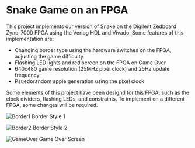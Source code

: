 # Snake Game on an FPGA

This project implements our version of Snake on the Digilent Zedboard Zynq-7000 FPGA using the Veriog HDL and Vivado. Some features of this implementation are:
- Changing border type using the hardware switches on the FPGA, adjusting the game difficulty
- Flashing LED lights and red screen on the FPGA on Game Over
- 640x480 game resolution (25MHz pixel clock) and 25Hz update frequency
- Psuedorandom apple generation using the pixel clock

Some elements of this project have been designd for this FPGA, such as the clock dividers, flashing LEDs, and constraints. To implement on a different FPGA,
some changes will be required.


![Border1](https://user-images.githubusercontent.com/68986416/97433737-fe025100-1943-11eb-9b5a-c47ee130ec82.png)
Border Style 1







![Border2](https://user-images.githubusercontent.com/68986416/97433747-0064ab00-1944-11eb-891a-27c10ce841f0.png)
Border Style 2







![GameOver](https://user-images.githubusercontent.com/68986416/97433750-0195d800-1944-11eb-953f-0ee50814588b.png)
Game Over Screen
